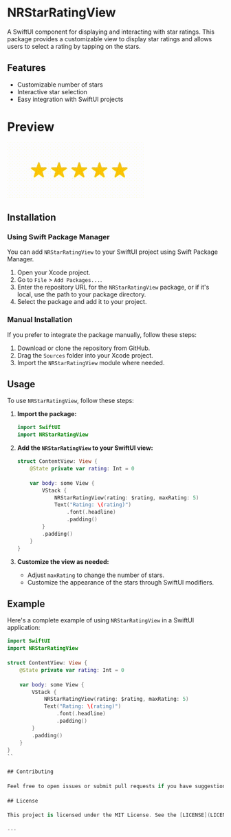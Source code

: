 # NRStarRatingView

A SwiftUI component for displaying and interacting with star ratings. This package provides a customizable view to display star ratings and allows users to select a rating by tapping on the stars.

## Features

- Customizable number of stars
- Interactive star selection
- Easy integration with SwiftUI projects

# Preview
![](https://github.com/niravramani72/NRStarRatingView/blob/main/ratingview.gif)

## Installation

### Using Swift Package Manager

You can add `NRStarRatingView` to your SwiftUI project using Swift Package Manager.

1. Open your Xcode project.
2. Go to `File` > `Add Packages...`.
3. Enter the repository URL for the `NRStarRatingView` package, or if it's local, use the path to your package directory.
4. Select the package and add it to your project.

### Manual Installation

If you prefer to integrate the package manually, follow these steps:

1. Download or clone the repository from GitHub.
2. Drag the `Sources` folder into your Xcode project.
3. Import the `NRStarRatingView` module where needed.

## Usage

To use `NRStarRatingView`, follow these steps:

1. **Import the package:**

    ```swift
    import SwiftUI
    import NRStarRatingView
    ```

2. **Add the `NRStarRatingView` to your SwiftUI view:**

    ```swift
    struct ContentView: View {
        @State private var rating: Int = 0

        var body: some View {
            VStack {
                NRStarRatingView(rating: $rating, maxRating: 5)
                Text("Rating: \(rating)")
                    .font(.headline)
                    .padding()
            }
            .padding()
        }
    }
    ```

3. **Customize the view as needed:**

    - Adjust `maxRating` to change the number of stars.
    - Customize the appearance of the stars through SwiftUI modifiers.

## Example

Here's a complete example of using `NRStarRatingView` in a SwiftUI application:

```swift
import SwiftUI
import NRStarRatingView

struct ContentView: View {
    @State private var rating: Int = 0

    var body: some View {
        VStack {
            NRStarRatingView(rating: $rating, maxRating: 5)
            Text("Rating: \(rating)")
                .font(.headline)
                .padding()
        }
        .padding()
    }
}
``

## Contributing

Feel free to open issues or submit pull requests if you have suggestions or improvements. Contributions are welcome!

## License

This project is licensed under the MIT License. See the [LICENSE](LICENSE) file for details.

---
